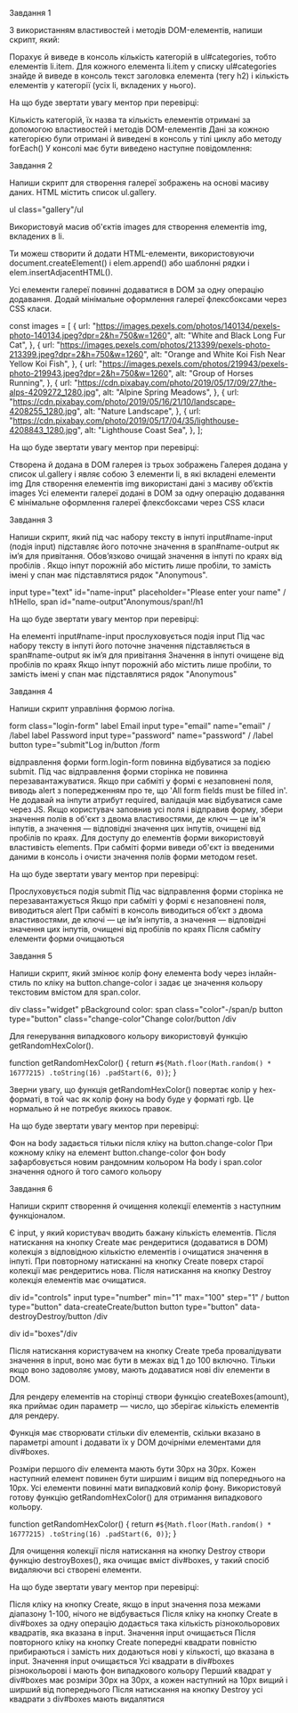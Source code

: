 Завдання 1



З використанням властивостей і методів DOM-елементів, напиши скрипт, який:

Порахує й виведе в консоль кількість категорій в ul#categories, тобто елементів li.item.
Для кожного елемента li.item у списку ul#categories знайде й виведе в консоль текст заголовка елемента (тегу h2) і кількість елементів у категорії (усіх li, вкладених у нього).


На що буде звертати увагу ментор при перевірці:

Кількість категорій, їх назва та кількість елементів отримані за допомогою властивостей і методів DOM-елементів
Дані за кожною категорією були отримані й виведені в консоль у тілі циклу або методу forEach()
У консолі має бути виведено наступне повідомлення:







Завдання 2



Напиши скрипт для створення галереї зображень на основі масиву даних. HTML містить список ul.gallery.

ul class="gallery"/ul



Використовуй масив об'єктів images для створення елементів img, вкладених в li.

Ти можеш створити й додати HTML-елементи, використовуючи document.createElement() і elem.append() або шаблонні рядки і elem.insertAdjacentHTML().

Усі елементи галереї повинні додаватися в DOM за одну операцію додавання.
Додай мінімальне оформлення галереї флексбоксами через CSS класи.


const images = [
  {
    url: "https://images.pexels.com/photos/140134/pexels-photo-140134.jpeg?dpr=2&h=750&w=1260",
    alt: "White and Black Long Fur Cat",
  },
  {
    url: "https://images.pexels.com/photos/213399/pexels-photo-213399.jpeg?dpr=2&h=750&w=1260",
    alt: "Orange and White Koi Fish Near Yellow Koi Fish",
  },
  {
    url: "https://images.pexels.com/photos/219943/pexels-photo-219943.jpeg?dpr=2&h=750&w=1260",
    alt: "Group of Horses Running",
  },
  {
    url: "https://cdn.pixabay.com/photo/2019/05/17/09/27/the-alps-4209272_1280.jpg",
    alt: "Alpine Spring Meadows",
  },
  {
    url: "https://cdn.pixabay.com/photo/2019/05/16/21/10/landscape-4208255_1280.jpg",
    alt: "Nature Landscape",
  },
  {
    url: "https://cdn.pixabay.com/photo/2019/05/17/04/35/lighthouse-4208843_1280.jpg",
    alt: "Lighthouse Coast Sea",
  },
];

На що буде звертати увагу ментор при перевірці:

Створена й додана в DOM галерея із трьох зображень
Галерея додана у список ul.gallery і являє собою 3 елементи li, в які вкладені елементи img
Для створення елементів img використані дані з масиву об’єктів images
Усі елементи галереї додані в DOM за одну операцію додавання
Є мінімальне оформлення галереї флексбоксами через CSS класи


Завдання 3



Напиши скрипт, який під час набору тексту в інпуті input#name-input (подія input) підставляє його поточне значення в span#name-output як ім’я для привітання. Обов’язково очищай значення в інпуті по краях від пробілів . Якщо інпут порожній або містить лише пробіли, то замість імені у спан має підставлятися рядок "Anonymous".



input type="text" id="name-input" placeholder="Please enter your name" /
h1Hello, span id="name-output"Anonymous/span!/h1

На що буде звертати увагу ментор при перевірці:

На елементі input#name-input прослуховується подія input
Під час набору тексту в інпуті його поточне значення підставляється в span#name-output як ім’я для привітання
Значення в інпуті очищене від пробілів по краях
Якщо інпут порожній або містить лише пробіли, то замість імені у спан має підставлятися рядок "Anonymous"


Завдання 4



Напиши скрипт управління формою логіна.



form class="login-form"
  label
    Email
    input type="email" name="email" /
  /label
  label
    Password
    input type="password" name="password" /
  /label
  button type="submit"Log in/button
/form




відправлення форми form.login-form повинна відбуватися за подією submit.
Під час відправлення форми сторінка не повинна перезавантажуватися.
Якщо при сабміті у формі є незаповнені поля, виводь alert з попередженням про те, що 'All form fields must be filled in'. Не додавай на інпути атрибут required, валідація має відбуватися саме через JS.
Якщо користувач заповнив усі поля і відправив форму, збери значення полів в об'єкт з двома властивостями, де ключ — це ім'я інпутів, а значення — відповідні значення цих інпутів, очищені від пробілів по краях. Для доступу до елементів форми використовуй властивість elements.
При сабміті форми виведи об'єкт із введеними даними в консоль і очисти значення полів форми методом reset.


На що буде звертати увагу ментор при перевірці:

Прослуховується подія submit
Під час відправлення форми сторінка не перезавантажується
Якщо при сабміті у формі є незаповнені поля, виводиться alert
При сабміті в консоль виводиться об’єкт з двома властивостями, де ключі — це ім’я інпутів, а значення — відповідні значення цих інпутів, очищені від пробілів по краях
Після сабміту елементи форми очищаються


Завдання 5



Напиши скрипт, який змінює колір фону елемента body через інлайн-стиль по кліку на button.change-color і задає це значення кольору текстовим вмістом для span.color.



div class="widget"
  pBackground color: span class="color"-/span/p
  button type="button" class="change-color"Change color/button
/div




Для генерування випадкового кольору використовуй функцію getRandomHexColor().

function getRandomHexColor() {
  return `#${Math.floor(Math.random() * 16777215)
    .toString(16)
    .padStart(6, 0)}`;
}



Зверни увагу, що функція getRandomHexColor() повертає колір у hex-форматі, в той час як колір фону на body буде у форматі rgb. Це нормально й не потребує якихось правок.



На що буде звертати увагу ментор при перевірці:

Фон на body задається тільки після кліку на button.change-color
При кожному кліку на елемент button.change-color фон body зафарбовується новим рандомним кольором
На body і span.color значення одного й того самого кольору


Завдання 6



Напиши скрипт створення й очищення колекції елементів з наступним функціоналом.



Є input, у який користувач вводить бажану кількість елементів. Після натискання на кнопку Create має рендеритися (додаватися в DOM) колекція з відповідною кількістю елементів і очищатися значення в інпуті. При повторному натисканні на кнопку Create поверх старої колекції має рендеритись нова. Після натискання на кнопку Destroy колекція елементів має очищатися.



div id="controls"
  input type="number" min="1" max="100" step="1" /
  button type="button" data-createCreate/button
  button type="button" data-destroyDestroy/button
/div

div id="boxes"/div




Після натискання користувачем на кнопку Create треба провалідувати значення в input, воно має бути в межах від 1 до 100 включно. Тільки якщо воно задоволяє умову, мають додаватися нові div елементи в DOM.

Для рендеру елементів на сторінці створи функцію createBoxes(amount), яка приймає один параметр — число, що зберігає кількість елементів для рендеру.



Функція має створювати стільки div елементів, скільки вказано в параметрі amount і додавати їх у DOM дочірніми елементами для div#boxes.

Розміри першого div елемента мають бути 30px на 30px.
Кожен наступний елемент повинен бути ширшим і вищим від попереднього на 10px.
Усі елементи повинні мати випадковий колір фону. Використовуй готову функцію getRandomHexColor() для отримання випадкового кольору.


function getRandomHexColor() {
  return `#${Math.floor(Math.random() * 16777215)
    .toString(16)
    .padStart(6, 0)}`;
}


Для очищення колекції після натискання на кнопку Destroy створи функцію destroyBoxes(), яка очищає вміст div#boxes, у такий спосіб видаляючи всі створені елементи.



На що буде звертати увагу ментор при перевірці:

Після кліку на кнопку Create, якщо в input значення поза межами діапазону 1-100, нічого не відбувається
Після кліку на кнопку Create в div#boxes за одну операцію додається така кількість різнокольорових квадратів, яка вказана в input. Значення input очищається
Після повторного кліку на кнопку Create попередні квадрати повністю прибираються і замість них додаються нові у кількості, що вказана в input. Значення input очищається
Усі квадрати в div#boxes різнокольорові і мають фон випадкового кольору
Перший квадрат у div#boxes має розміри 30px на 30px, а кожен наступний на 10px вищий і ширший від попереднього
Після натискання на кнопку Destroy усі квадрати з div#boxes мають видалятися
